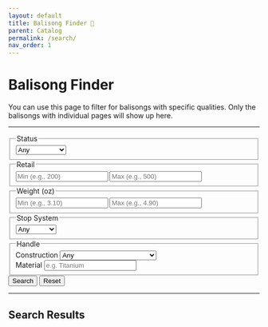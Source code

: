 ```yaml
---
layout: default
title: Balisong Finder 🔎
parent: Catalog
permalink: /search/
nav_order: 1
---
```

<link rel="stylesheet" href="{{ '/assets/css/bali.css' | relative_url }}">

<template id="maker-tpl">
  <div class="maker-block">
    <h3 class="maker-name"></h3>
    <ul class="maker-list"></ul>
  </div>
</template>

<template id="item-tpl">
  <li class="balisong-list">
    <div>
      <a class="item-link"></a> 
      <span id="status-divider"> • </span>
      <span class="status"></span>
      <span class="item-info"></span> 
    </div>
    <div class="muted item-meta"></div>
  </li>
</template>

# Balisong Finder

You can use this page to filter for balisongs with specific qualities. Only the balisongs with individual pages will show up here.

---

<form id="filters" data-json="{{ '/balisongs.json' | relative_url }}">

  <fieldset class="input-frame">
    <legend class="input-frame-text">Status</legend>  
    <label>
      <select id="status">
        <option value="">Any</option>
        <option value='in-production'>In Production</option>
        <option value='discontinued'>Discontinued</option>
        <option value='hiatus'>Hiatus</option>
      </select>
    </label>
  </fieldset>
  
  <fieldset class="input-frame">
    <legend class="input-frame-text">Retail</legend>  
      <label class="retail">
        <div class="pair-input">
          <input type="number" id="minPrice" min="0" step="1" placeholder="Min (e.g., 200)">
          <input type="number" id="maxPrice" min="0" step="1" placeholder="Max (e.g., 500)">
        </div>
      </label>
  </fieldset>

  <fieldset class="input-frame">
  <legend class="input-frame-text">Weight (oz)</legend>  
    <label class="overall-weight">
      <div class="pair-input">
        <input type="number" id="minWeight" min="0" step=".1" placeholder="Min (e.g., 3.10)">
        <input type="number" id="maxWeight" min="0" step=".1" placeholder="Max (e.g., 4.90)">
      </div>
    </label>
  </fieldset>

  <fieldset class="input-frame">
  <legend class="input-frame-text">Stop System</legend>  
    <label>
      <select id="stopSystem">
        <option value="">Any</option>
        <option value="zen">Zen Pins</option>
        <option value="tang">Tang Pins</option>
        <option value="pinless">Pinless</option>
      </select>
    </label>
  </fieldset>

  <fieldset class="input-frame">
    <legend class="input-frame-text">Handle</legend>  
    <div>
      <label for="handleConstruction">Construction</label>
      <select id="handleConstruction">
        <option value="">Any</option>
        <option value="slab">Sandwich: Slabs</option>
        <option value="liner;scale">Sandwich: Liners and Scales</option>
        <option value="chanwich">Chanwich</option>
        <option value="channel">Channel</option>
        <option value="channel;scale">Channel w/ Scales</option>
      </select>
    </div>
    <div>
      <label for="handleMaterial">Material</label>
      <input type="text" id="handleMaterial" placeholder="e.g. Titanium">
    </div>
  </fieldset>

  <div class="actions">
    <button type="button" id="searchBtn" class="search-btn">Search</button>
    <button type="button" id="resetBtn" class="reset-btn">Reset</button>
    <span id="count" class="muted"></span>
  </div>
</form>

---

## Search Results

<div id="results" aria-live="polite"></div>

<script defer src="{{ '/assets/js/bali-search.js' | relative_url }}"></script>
